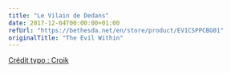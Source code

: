 ```yaml
---
title: "Le Vilain de Dedans"
date: 2017-12-04T00:00:00+01:00
refUrl: "https://bethesda.net/en/store/product/EV1CSPPCBG01" 
originalTitle: "The Evil Within"
---
```


[Crédit typo : Croik](http://croik.tumblr.com/)
